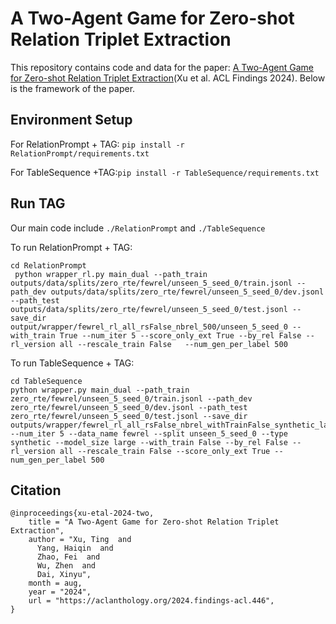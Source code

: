 # A Two-Agent Game for Zero-shot Relation Triplet Extraction
This repository contains code and data for the paper: 
[A Two-Agent Game for Zero-shot Relation Triplet Extraction](https://aclanthology.org/2024.findings-acl.446/)(Xu et al. ACL Findings 2024). Below is the framework of the paper.

## Environment Setup
For RelationPrompt + TAG:
`pip install -r RelationPrompt/requirements.txt`

For TableSequence +TAG:`pip install -r TableSequence/requirements.txt`

## Run TAG
Our main code include `./RelationPrompt` and `./TableSequence`

To run RelationPrompt + TAG: 

```
cd RelationPrompt 
 python wrapper_rl.py main_dual --path_train outputs/data/splits/zero_rte/fewrel/unseen_5_seed_0/train.jsonl --path_dev outputs/data/splits/zero_rte/fewrel/unseen_5_seed_0/dev.jsonl --path_test outputs/data/splits/zero_rte/fewrel/unseen_5_seed_0/test.jsonl --save_dir output/wrapper/fewrel_rl_all_rsFalse_nbrel_500/unseen_5_seed_0 --with_train True --num_iter 5 --score_only_ext True --by_rel False --rl_version all --rescale_train False   --num_gen_per_label 500
 ```

To run TableSequence + TAG: 

```
cd TableSequence 
python wrapper.py main_dual --path_train zero_rte/fewrel/unseen_5_seed_0/train.jsonl --path_dev zero_rte/fewrel/unseen_5_seed_0/dev.jsonl --path_test zero_rte/fewrel/unseen_5_seed_0/test.jsonl --save_dir outputs/wrapper/fewrel_rl_all_rsFalse_nbrel_withTrainFalse_synthetic_large/unseen_5_seed_0/ --num_iter 5 --data_name fewrel --split unseen_5_seed_0 --type synthetic --model_size large --with_train False --by_rel False --rl_version all --rescale_train False --score_only_ext True --num_gen_per_label 500  
```

## Citation
```
@inproceedings{xu-etal-2024-two,
    title = "A Two-Agent Game for Zero-shot Relation Triplet Extraction",
    author = "Xu, Ting  and
      Yang, Haiqin  and
      Zhao, Fei  and
      Wu, Zhen  and
      Dai, Xinyu",
    month = aug,
    year = "2024",
    url = "https://aclanthology.org/2024.findings-acl.446",
}
```
